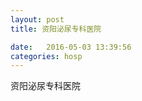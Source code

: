 ```yaml
--- 
layout: post 
title: 资阳泌尿专科医院

date:   2016-05-03 13:39:56 
categories: hosp 
--- 
```

   
资阳泌尿专科医院
